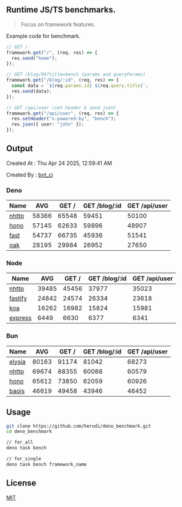 ## Runtime JS/TS benchmarks.

> Focus on framework features.

Example code for benchmark.
```ts
// GET /
framework.get("/", (req, res) => {
  res.send("home");
});

// GET /blog/99?title=bench (params and queryParams)
framework.get("/blog/:id", (req, res) => {
  const data = `${req.params.id} ${req.query.title}`;
  res.send(data);
});

// GET /api/user (set header & send json)
framework.get("/api/user", (req, res) => {
  res.setHeader("x-powered-by", "bench");
  res.json({ user: "john" });
});
```

## Output
Created At : Thu Apr 24 2025, 12:59:41 AM

Created By : [bot_ci](https://github.com/herudi/deno_benchmarks/commits?author=github-actions%5Bbot%5D)


### Deno
|Name|AVG|GET /|GET /blog/:id|GET /api/user|
|----|----|----|----|----|
|[nhttp](https://github.com/nhttp/nhttp)|58366|65548|59451|50100|
|[hono](https://github.com/honojs/hono)|57145|62633|59896|48907|
|[fast](https://github.com/danteissaias/fast)|54737|66735|45936|51541|
|[oak](https://github.com/oakserver/oak)|28195|29984|26952|27650|
  


### Node
|Name|AVG|GET /|GET /blog/:id|GET /api/user|
|----|----|----|----|----|
|[nhttp](https://github.com/nhttp/nhttp)|39485|45456|37977|35023|
|[fastify](https://github.com/fastify/fastify)|24842|24574|26334|23618|
|[koa](https://github.com/koajs/koa)|16262|16982|15824|15981|
|[express](https://github.com/expressjs/express)|6449|6630|6377|6341|
  


### Bun
|Name|AVG|GET /|GET /blog/:id|GET /api/user|
|----|----|----|----|----|
|[elysia](https://github.com/elysiajs/elysia)|80163|91174|81042|68273|
|[nhttp](https://github.com/nhttp/nhttp)|69674|88355|60088|60579|
|[hono](https://github.com/honojs/hono)|65612|73850|62059|60926|
|[baojs](https://github.com/mattreid1/baojs)|46619|49458|43946|46452|
  



## Usage

```bash
git clone https://github.com/herudi/deno_benchmark.git
cd deno_benchmark

// for_all
deno task bench

// for_single
deno task bench framework_name
```

## License

[MIT](LICENSE)

